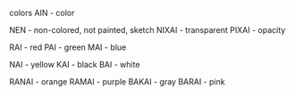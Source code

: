 colors
AIN - color

NEN - non-colored, not painted, sketch
NIXAI - transparent
PIXAI - opacity

RAI - red
PAI - green
MAI - blue

NAI - yellow
KAI - black
BAI - white



RANAI - orange
RAMAI - purple
BAKAI - gray
BARAI - pink
